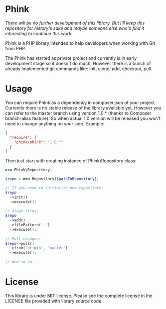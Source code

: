 Phink
=====

*There will be no further development of this library. But I'll keep this repository for history's sake and maybe someone else who'd find it interesting to continue this work.*

Phink is a PHP library intended to help developers when working with Git from PHP.

The Phink has started as private project and currently is in early development stage so it doesn't do much. 
However there is a bunch of already implemented git commands like: init, clone, add, checkout, pull.

Usage
=====

You can require Phink as a dependency in composer.json of your project. 
Currently there is no stable release of the library available yet. However you can refer to the master branch using version 1.0.* (thanks to Composer branch-alias feature).
So when actual 1.0 version will be released you won't need to change anything on your side. Example:
```json
{
  "require": {
    "phink/phink": "1.0.*"
  }
}
```

Then just start with creating instance of Phink\Repository class:
```php
use Phink\Repository;

$repo = new Repository($pathToRepository);

// If you need to initialize new repository:
$repo
  ->init()
  ->execute();
  
// Stage files:
$repo
  ->add()
  ->filePattern('.')
  ->execute();
  
// Pull changes:
$repo->pull()
  ->from('origin', 'master')
  ->execute();
  
// And so on...
```

License
=====

This library is under MIT license. Please see the complete license in the LICENSE file provided with library source code.
